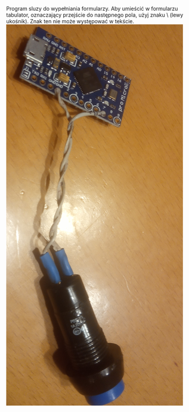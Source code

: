 Program sluzy do wypełniania formularzy.
Aby umieścić w formularzu tabulator, oznaczający przejście do następnego pola, użyj znaku \ (lewy ukośnik). Znak ten nie może występować w tekście.
![zdjecie](https://github.com/gcygan2/haslo/blob/main/hardware.jpg)
